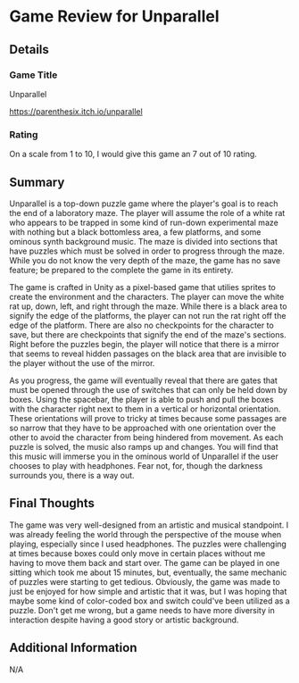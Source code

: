 # Game Review for Unparallel

## Details

### Game Title

Unparallel

https://parenthesix.itch.io/unparallel

### Rating

On a scale from 1 to 10, I would give this game an 7 out of 10 rating.

## Summary

Unparallel is a top-down puzzle game where the player's goal is to reach the end of a laboratory maze. The player will assume the role of a white rat who appears to be trapped in some kind of run-down experimental maze with nothing but a black bottomless area, a few platforms, and some ominous synth background music. The maze is divided into sections that have puzzles which must be solved in order to progress through the maze. While you do not know the very depth of the maze, the game has no save feature; be prepared to the complete the game in its entirety.

The game is crafted in Unity as a pixel-based game that utilies sprites to create the environment and the characters. The player can move the white rat up, down, left, and right through the maze. While there is a black area to signify the edge of the platforms, the player can not run the rat right off the edge of the platform. There are also no checkpoints for the character to save, but there are checkpoints that signify the end of the maze's sections. Right before the puzzles begin, the player will notice that there is a mirror that seems to reveal hidden passages on the black area that are invisible to the player without the use of the mirror.

As you progress, the game will eventually reveal that there are gates that must be opened through the use of switches that can only be held down by boxes. Using the spacebar, the player is able to push and pull the boxes with the character right next to them in a vertical or horizontal orientation. These orientations will prove to tricky at times because some passages are so narrow that they have to be approached with one orientation over the other to avoid the character from being hindered from movement. As each puzzle is solved, the music also ramps up and changes. You will find that this music will immerse you in the ominous world of Unparallel if the user chooses to play with headphones. Fear not, for, though the darkness surrounds you, there is a way out.

## Final Thoughts

The game was very well-designed from an artistic and musical standpoint. I was already feeling the world through the perspective of the mouse when playing, especially since I used headphones. The puzzles were challenging at times because boxes could only move in certain places without me having to move them back and start over. The game can be played in one sitting which took me about 15 minutes, but, eventually, the same mechanic of puzzles were starting to get tedious. Obviously, the game was made to just be enjoyed for how simple and artistic that it was, but I was hoping that maybe some kind of color-coded box and switch could've been utilized as a puzzle. Don't get me wrong, but a game needs to have more diversity in interaction despite having a good story or artistic background.

## Additional Information

N/A
